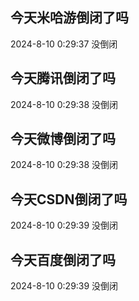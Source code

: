 ## 今天米哈游倒闭了吗

2024-8-10 0:29:37 没倒闭

## 今天腾讯倒闭了吗

2024-8-10 0:29:38 没倒闭

## 今天微博倒闭了吗

2024-8-10 0:29:38 没倒闭

## 今天CSDN倒闭了吗

2024-8-10 0:29:39 没倒闭

## 今天百度倒闭了吗

2024-8-10 0:29:39 没倒闭

